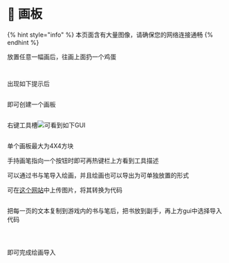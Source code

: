 # 🎨 画板

{% hint style="info" %}
本页面含有大量图像，请确保您的网络连接通畅
{% endhint %}

放置任意一幅画后，往画上面扔一个鸡蛋

<figure><img src="../.gitbook/assets/image (19).png" alt=""><figcaption></figcaption></figure>

<figure><img src="../.gitbook/assets/image (113).png" alt=""><figcaption></figcaption></figure>

出现如下提示后

<figure><img src="../.gitbook/assets/image (115).png" alt=""><figcaption></figcaption></figure>

即可创建一个画板

<figure><img src="../.gitbook/assets/image (116).png" alt=""><figcaption></figcaption></figure>

右键工具槽![](<../.gitbook/assets/image (117).png>)可看到如下GUI

<figure><img src="../.gitbook/assets/image (20).png" alt=""><figcaption></figcaption></figure>

单个画板最大为4X4方块

手持画笔指向一个按钮时即可再热键栏上方看到工具描述

可以通过书与笔导入绘画，并且绘画也可以导出为可单独放置的形式

可在[这个网站](https://eroxen.github.io/MC-paint-image-convert/)中上传图片，将其转换为代码

<figure><img src="../.gitbook/assets/image (21).png" alt=""><figcaption></figcaption></figure>

把每一页的文本复制到游戏内的书与笔后，把书放到副手，再上方gui中选择导入代码

<figure><img src="../.gitbook/assets/image (22).png" alt=""><figcaption></figcaption></figure>

<figure><img src="../.gitbook/assets/image (23).png" alt=""><figcaption></figcaption></figure>

<figure><img src="../.gitbook/assets/image (25).png" alt=""><figcaption></figcaption></figure>

即可完成绘画导入

<figure><img src="../.gitbook/assets/image (26).png" alt=""><figcaption></figcaption></figure>
